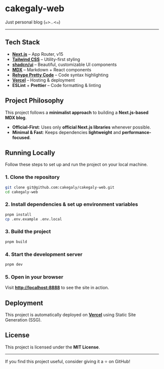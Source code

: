# cakegaly-web

Just personal blog (๑>◡<๑)

---

## Tech Stack

- **[Next.js](https://nextjs.org/)** – App Router, v15
- **[Tailwind CSS](https://tailwindcss.com/)** – Utility-first styling
- **[shadcn/ui](https://ui.shadcn.com/)** – Beautiful, customizable UI components
- **[MDX](https://mdxjs.com/)** – Markdown + React components
- **[Rehype Pretty Code](https://rehype-pretty.pages.dev/)** – Code syntax highlighting
- **[Vercel](https://vercel.com/)** – Hosting & deployment
- **ESLint** + **Prettier** – Code formatting & linting
<!-- - **[Storybook](https://storybook.js.org/)** – UI component testing -->

## Project Philosophy

This project follows a **minimalist approach** to building a **Next.js-based MDX blog**.

- **Official-First**: Uses only **official Next.js libraries** whenever possible.
- **Minimal & Fast**: Keeps dependencies **lightweight** and **performance-focused**.

## Running Locally

Follow these steps to set up and run the project on your local machine.

### 1️. Clone the repository

```sh
git clone git@github.com:cakegaly/cakegaly-web.git
cd cakegaly-web
```

### 2️. Install dependencies & set up environment variables

```sh
pnpm install
cp .env.example .env.local
```

### 3️. Build the project

```sh
pnpm build
```

### 4️. Start the development server

```sh
pnpm dev
```

### 5️. Open in your browser

Visit **[http://localhost:8888](http://localhost:8888)** to see the site in action.

<!-- ### 6️. Run Storybook

```sh
pnpm storybook
```

### 7️. Open Storybook

Visit **[http://localhost:6006](http://localhost:6006)** to preview UI components. -->

## Deployment

This project is automatically deployed on **[Vercel](https://vercel.com/)** using Static Site Generation (SSG).

## License

This project is licensed under the **MIT License**.

---

If you find this project useful, consider giving it a ⭐ on GitHub!
